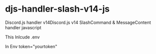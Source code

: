 # djs-handler-slash-v14-js
Discord.js handler v14Discord.js v14 SlashCommand &amp; MessageContent handler javascript

This Inlcude .env

In Env
token="yourtoken"
